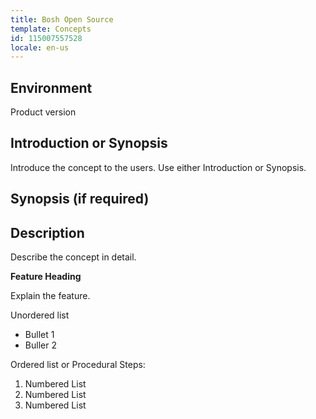 ```yaml
---
title: Bosh Open Source
template: Concepts
id: 115007557528
locale: en-us
---
```


## Environment

Product version

## Introduction or Synopsis

Introduce the concept to the users. Use either Introduction or Synopsis.

## Synopsis (if required)


## Description

Describe the concept in detail.

 **Feature Heading**

Explain the feature.

Unordered list

*	Bullet 1
*	Buller 2

Ordered list or Procedural Steps:

1.	Numbered List
2.	Numbered List
3.	Numbered List
 
